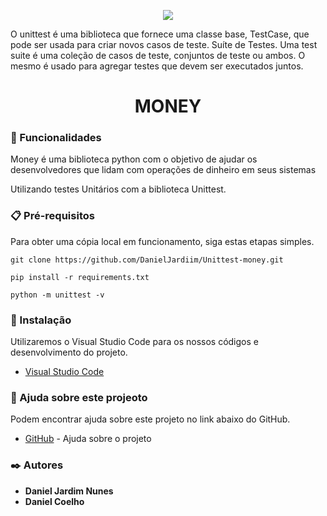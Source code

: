 <p align="center">
<img src="https://geekflare.com/wp-content/uploads/2021/11/python-unittest-840x270.png"/>
</p>

<p>
O unittest é uma biblioteca que fornece uma classe base, TestCase, que pode ser usada para criar novos casos de teste. Suíte de Testes. Uma test suite é uma coleção de casos de teste, conjuntos de teste ou ambos. O mesmo é usado para agregar testes que devem ser executados juntos.
</p>

<h1 align="center">
MONEY
</h1>

### 🚀 Funcionalidades

<p>
Money é uma biblioteca python com o objetivo de ajudar os desenvolvedores que lidam com operações de dinheiro em seus sistemas
</p>

<p>
Utilizando testes Unitários com a biblioteca Unittest.
</p>

### 📋 Pré-requisitos

<p>
Para obter uma cópia local em funcionamento, siga estas etapas simples.
</p>

```
git clone https://github.com/DanielJardiim/Unittest-money.git
```
```
pip install -r requirements.txt
```
```
python -m unittest -v
```

### 🔧 Instalação

<p>
Utilizaremos o Visual Studio Code para os nossos códigos e desenvolvimento do projeto.
</p>

* [Visual Studio Code](https://code.visualstudio.com/download) 

### 🎁 Ajuda sobre este projeoto

<p>
Podem encontrar ajuda sobre este projeto no link abaixo do GitHub.
</p>

* [GitHub](https://github.com/vieiraroger/pcr-money.git) - Ajuda sobre o projeto

### ✒️ Autores

* **Daniel Jardim Nunes**
* **Daniel Coelho**